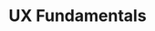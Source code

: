 ---
layout:   certificate
title:    "UX Fundamentals"
slug:     uxfundamentals
category: gymnasium
issuer:   "Aquent Gymnasium"
---